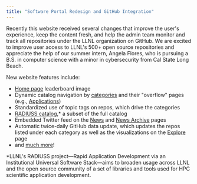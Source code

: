 ```yaml
---
title: "Software Portal Redesign and GitHub Integration"
---
```


Recently this website received several changes that improve the user's experience, keep the content fresh, and help the admin team monitor and track all repositories under the LLNL organization on GitHub. We are excited to improve user access to LLNL's 500+ open source repositories and appreciate the help of our summer intern, Angela Flores, who is pursuing a B.S. in computer science with a minor in cybersecurity from Cal State Long Beach.

New website features include:
- [Home page](https://software.llnl.gov/) leaderboard image
- Dynamic catalog navigation by [categories](https://github.com/LLNL/llnl.github.io/tree/master/category) and their "overflow" pages (e.g., [Applications](https://software.llnl.gov/category/#/APPLICATIONS))
- Standardized use of topic tags on repos, which drive the categories
- [RADIUSS catalog](https://software.llnl.gov/radiuss/),* a subset of the full catalog
- Embedded Twitter feed on the [News](https://software.llnl.gov/news/) and [News Archive](https://software.llnl.gov/news/archive/) pages
- Automatic twice-daily GitHub data update, which updates the repos listed under each category as well as the visualizations on the [Explore](https://software.llnl.gov/explore/) page
- and [much more](https://github.com/orgs/LLNL/projects/4)!

*LLNL's RADIUSS project&mdash;Rapid Application Development via an Institutional Universal Software Stack&mdash;aims to broaden usage across LLNL and the open source community of a set of libraries and tools used for HPC scientific application development.

